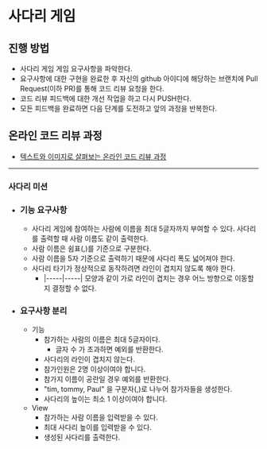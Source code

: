 # 사다리 게임
## 진행 방법
* 사다리 게임 게임 요구사항을 파악한다.
* 요구사항에 대한 구현을 완료한 후 자신의 github 아이디에 해당하는 브랜치에 Pull Request(이하 PR)를 통해 코드 리뷰 요청을 한다.
* 코드 리뷰 피드백에 대한 개선 작업을 하고 다시 PUSH한다.
* 모든 피드백을 완료하면 다음 단계를 도전하고 앞의 과정을 반복한다.

## 온라인 코드 리뷰 과정
* [텍스트와 이미지로 살펴보는 온라인 코드 리뷰 과정](https://github.com/nextstep-step/nextstep-docs/tree/master/codereview)

---

### 사다리 미션

- ### 기능 요구사항
  - 사다리 게임에 참여하는 사람에 이름을 최대 5글자까지 부여할 수 있다. 사다리를 출력할 때 사람 이름도 같이 출력한다.
  - 사람 이름은 쉼표(,)를 기준으로 구분한다.
  - 사람 이름을 5자 기준으로 출력하기 때문에 사다리 폭도 넓어져야 한다.
  - 사다리 타기가 정상적으로 동작하려면 라인이 겹치지 않도록 해야 한다.
    - |-----|-----| 모양과 같이 가로 라인이 겹치는 경우 어느 방향으로 이동할지 결정할 수 없다.

- ### 요구사항 분리
  - 기능
    - 참가하는 사람의 이름은 최대 5글자이다.
      - 글자 수 가 초과하면 예외를 반환한다.
    - 사다리의 라인이 겹치지 않는다.
    - 참가인원은 2명 이상이여야 합니다.
    - 참가지 이름이 공란일 경우 예외를 반환한다.
    - "tim, tommy, Paul" 을 구분자(,)로 나누어 참가자들을 생성한다.
    - 사다리의 높이는 최소 1 이상이여야 합니다.
  - View
    - 참가하는 사람 이름을 입력받을 수 있다.
    - 최대 사다리 높이를 입력받을 수 있다.
    - 생성된 사다리를 출력한다.